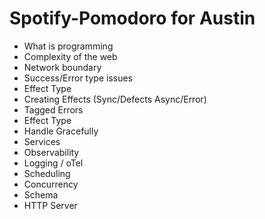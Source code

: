 # Spotify-Pomodoro for Austin

- What is programming
- Complexity of the web 
- Network boundary
- Success/Error type issues
- Effect Type
- Creating Effects (Sync/Defects Async/Error)
- Tagged Errors
- Effect Type
- Handle Gracefully
- Services
- Observability
- Logging / oTel
- Scheduling
- Concurrency
- Schema
- HTTP Server